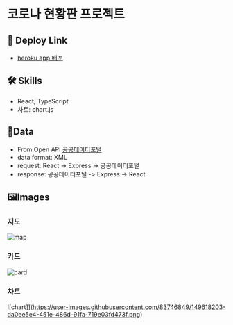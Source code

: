 # 코로나 현황판 프로젝트

## 🔗 Deploy Link

- [heroku app 배포](https://korea-corona-status-info.herokuapp.com/)

## 🛠️ Skills

- React, TypeScript
- 차트: chart.js

## 📖Data

- From Open API [공공데이터포털](https://www.data.go.kr/)
- data format: XML
- request: React -> Express -> 공공데이터포털
- response: 공공데이터포털 -> Express -> React

## 🖼️Images

### 지도

![map](https://user-images.githubusercontent.com/83746849/151759053-65a8fad4-7401-4354-8c02-811b1ebac383.png)

### 카드

![card](https://user-images.githubusercontent.com/83746849/151759103-d0267a11-cd41-44a8-8ea3-c39c910a5cbd.png)

### 차트

![chart]](https://user-images.githubusercontent.com/83746849/149618203-da0ee5e4-451e-486d-91fa-719e03fd473f.png)
